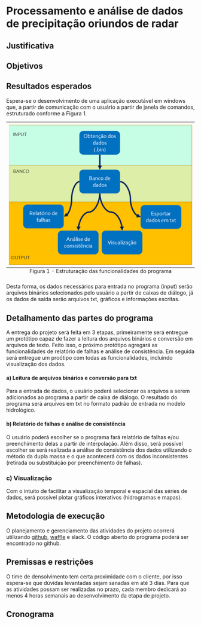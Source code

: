 
# Processamento e análise de dados de precipitação oriundos de radar

## Justificativa

## Objetivos

## Resultados esperados

Espera-se o desenvolvimento de uma aplicação executável em windows que, a partir de comunicação com o usuário a partir de janela de comandos, estruturado conforme a Figura 1.

<table class="image">
<caption align="bottom">Figura 1 - Estruturação das funcionalidades do programa</caption>
<tr><td><img src="funcionalidades.png" alt="funcionalidades" width=500/>
</td></tr>
</table>

Desta forma, os dados necessários para entrada no programa (input) serão arquivos binários selecionados pelo usuário a partir de caixas de diálogo, já os dados de saída serão arquivos txt, gráficos e informações escritas. 

## Detalhamento das partes do programa

A entrega do projeto será feita em 3 etapas, primeiramente será entregue um protótipo capaz de fazer a leitura dos arquivos binários e conversão em arquivos de texto. Feito isso, o próximo protótipo agregará as funcionalidades de relatório de falhas e análise de consistência. Em seguida será entregue um proótipo com todas as funcionalidades, incluindo visualização dos dados.

#### a) Leitura de arquivos binários e conversão para txt

Para a entrada de dados, o usuário poderá selecionar os arquivos a serem adicionados ao programa a partir de caixa de diálogo. O resultado do programa será arquivos em txt no formato padrão de entrada no modelo hidrológico.

#### b) Relatório de falhas e análise de consistência

O usuário poderá escolher se o programa fará relatório de falhas e/ou preenchimento delas a partir de interpolação. Além disso, será possível escolher se será realizada a análise de consistência dos dados utilizando o método da dupla massa e o que acontecerá com os dados inconsistentes (retirada ou substituição por preenchimento de falhas).

### c) Visualização

Com o intuito de facilitar a visualização temporal e espacial das séries de dados, será possível plotar gráficos interativos (hidrogramas e mapas). 

## Metodologia de execução

O planejamento e gerenciamento das atividades do projeto ocorrerá utilizando [github](http://github.com/ewerton94/rain_consistency), [waffle](https://waffle.io/ewerton94/rain_consistency) e slack. O código aberto do programa poderá ser encontrado no github.

## Premissas e restrições

O time de densolvimento tem certa proximidade com o cliente, por isso espera-se que dúvidas levantadas sejam sanadas em até 3 dias. Para que as atividades possam ser realizadas no prazo, cada membro dedicará ao menos 4 horas semanais ao desenvolvimento da etapa de projeto.

## Cronograma
